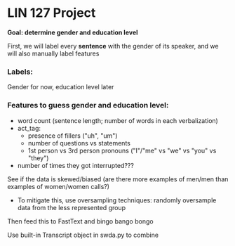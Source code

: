 # LIN 127 Project

**Goal: determine gender and education level**

First, we will label every **sentence** with the gender of its speaker, and we
will also manually label features

### Labels:
Gender for now, education level later

### Features to guess gender and education level:
- word count (sentence length; number of words in each verbalization)
- act_tag:
	- presence of fillers ("uh", "um")
	- number of questions vs statements
	- 1st person vs 3rd person pronouns ("I"/"me" vs "we" vs "you" vs "they")
- number of times they got interrupted???

See if the data is skewed/biased (are there more examples of men/men than
examples of women/women calls?)
- To mitigate this, use oversampling techniques: randomly oversample data from
  the less represented group

Then feed this to FastText and bingo bango bongo

Use built-in Transcript object in swda.py to combine
